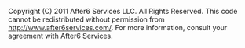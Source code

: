 Copyright (C) 2011 After6 Services LLC. All Rights Reserved.
This code cannot be redistributed without permission from http://www.after6services.com/.
For more information, consult your agreement with After6 Services.